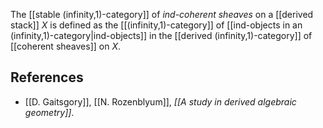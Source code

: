 The [[stable (infinity,1)-category]] of _ind-coherent sheaves_ on a [[derived stack]] $X$ is defined as the [[(infinity,1)-category]] of [[ind-objects in an (infinity,1)-category|ind-objects]] in the [[derived (infinity,1)-category]] of [[coherent sheaves]] on $X$.

## References

* [[D. Gaitsgory]], [[N. Rozenblyum]], _[[A study in derived algebraic geometry]]_.